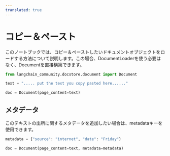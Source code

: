 ```yaml
---
translated: true
---
```


# コピー＆ペースト

このノートブックでは、コピー＆ペーストしたいドキュメントオブジェクトをロードする方法について説明します。この場合、DocumentLoaderを使う必要はなく、Documentを直接構築できます。

```python
from langchain_community.docstore.document import Document
```

```python
text = "..... put the text you copy pasted here......"
```

```python
doc = Document(page_content=text)
```

## メタデータ

このテキストの出所に関するメタデータを追加したい場合は、metadataキーを使用できます。

```python
metadata = {"source": "internet", "date": "Friday"}
```

```python
doc = Document(page_content=text, metadata=metadata)
```
